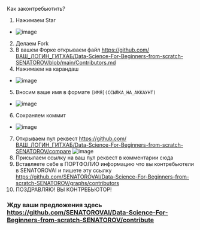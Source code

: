 Как законтребьютить?
1) Нажимаем Star 
- ![image](https://github.com/user-attachments/assets/930c04ae-1bb2-4006-b90f-217ab736d3e8)
2) Делаем Fork
3) В вашем Форке открываем файл https://github.com/ВАШ_ЛОГИН_ГИТХАБ/Data-Science-For-Beginners-from-scratch-SENATOROV/blob/main/Contributors.md
4) Нажимаем на карандаш
- ![image](https://github.com/user-attachments/assets/2f8d20a8-6e0d-425f-bf82-64d3433c9215)
5) Вносим ваше имя в формате ``[ИМЯ](ССЫЛКА_НА_АККАУНТ)``
- ![image](https://github.com/user-attachments/assets/6c851ff5-adf6-4f8b-ba8e-0ade26b9755e)
6) Сохраняем коммит
- ![image](https://github.com/user-attachments/assets/82fe5611-1ad9-40b5-a809-6cdf98ea8b2d)
7) Открываем пул реквест https://github.com/ВАШ_ЛОГИН_ГИТХАБ/Data-Science-For-Beginners-from-scratch-SENATOROV/compare
![image](https://github.com/user-attachments/assets/1bf7e1fa-12e6-4e38-bfea-d93732cccedd)
8) Присылаем ссылку на ваш пул реквест в комментарии сюда
9) Вставляете себе в ПОРТФОЛИО информацию что вы контребьютели в SENATOROVAI и пишете эту ссылку
https://github.com/SENATOROVAI/Data-Science-For-Beginners-from-scratch-SENATOROV/graphs/contributors
10) ПОЗДРАВЛЯЮ! ВЫ КОНТРЕБЬЮТОР!  


### Жду ваши предложения здесь https://github.com/SENATOROVAI/Data-Science-For-Beginners-from-scratch-SENATOROV/contribute
